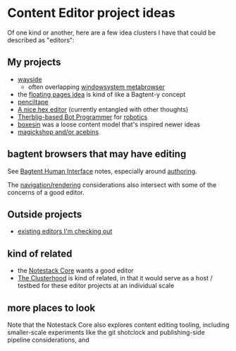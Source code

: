 # Content Editor project ideas

Of one kind or another, here are a few idea clusters I have that could be described as "editors":

## My projects

- [wayside](21af29aa-0dfe-4145-877f-7eb51e38f53e.md)
  - often overlapping [windowsystem metabrowser](20768279-9c6d-4476-90d8-9dd15f3aa4d3.md)
- the [floating pages idea](090b0260-e61d-490d-8031-fa89da8229da.md) is kind of like a Bagtent-y concept
- [penciltape](1c1aa2a1-afe6-458b-8326-54627f9808b2.md)
- [A nice hex editor](68bb497c-899f-45a5-8053-20d12a8b470b.md) (currently entangled with other thoughts)
- [Therblig-based Bot Programmer](cc8a2a69-9df0-4e38-ac66-cb40a9f55531.md) for [robotics](4e40eaae-f191-4c45-a1b7-bc1022f0e210.md)
- [boxesin](171a2617-8920-4ed9-ac6d-6488d023580f.md) was a loose content model that's inspired newer ideas
- [magickshop and/or acebins](553dbec4-e828-4ce7-872b-243f36a0a2c1.md)

## bagtent browsers that may have editing

See [Bagtent Human Interface](b7c9b553-a923-41aa-9772-de2056570656.md) notes, especially around [authoring](e1c84681-d395-4533-81c1-233f5bb5bbe3.md).

The [navigation/rendering](bf03649f-7721-4d95-af2e-bfe803bf996a.md) considerations also intersect with some of the concerns of a good editor.

## Outside projects

- [existing editors I'm checking out](b39d2df0-1da1-473e-99c3-e2e8b2beeb45.md)

## kind of related

- the [Notestack Core](30ec2e6e-47d0-496a-a523-0732b35aea8a.md) wants a good editor
- [The Clusterhood](9664b592-59ed-4ac5-bf15-9b67f67af111.md) is kind of related, in that it would serve as a host / testbed for these editor projects at an individual scale

## more places to look

Note that the Notestack Core also explores content editing tooling, including smaller-scale experiments like the git shotclock and publishing-side pipeline considerations, and



